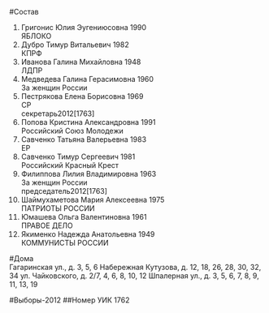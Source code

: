 #Состав
1. Григонис Юлия Эугениюсовна 1990   
    ЯБЛОКО
2. Дубро Тимур Витальевич 1982   
    КПРФ
3. Иванова Галина Михайловна 1948   
    ЛДПР
4. Медведева Галина Герасимовна 1960   
    За женщин России
5. Пестрякова Елена Борисовна 1969   
    СР  
    секретарь2012[1763]  
6. Попова Кристина Александровна 1991   
    Российский Союз Молодежи
7. Савченко Татьяна Валерьевна 1983   
    ЕР
8. Савченко Тимур Сергеевич 1981   
    Российский Красный Крест
9. Филиппова Лилия Владимировна 1963   
    За женщин России  
    председатель2012[1763]  
10. Шаймухаметова Мария Алексеевна 1975   
    ПАТРИОТЫ РОССИИ
11. Юмашева Ольга Валентиновна 1961   
    ПРАВОЕ ДЕЛО
12. Якименко Надежда Анатольевна 1949   
    КОММУНИСТЫ РОССИИ

#Дома  
Гагаринская ул., д. 3, 5, 6 Набережная Кутузова, д. 12, 18, 26, 28, 30, 32, 34 ул. Чайковского, д. 2/7, 4, 6, 8, 10, 12  Шпалерная ул., д. 3, 5, 6, 7, 8, 9, 11, 13, 19

#Выборы-2012
##Номер УИК
1762
